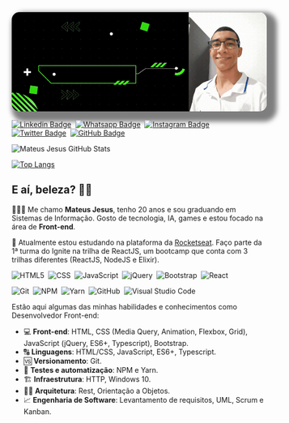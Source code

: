 <!-- Cover -->
<p align="center">
	<img src="./assets/cover.gif" alt="cover" title="Mateus Jesus" style="border-radius: 15px; box-shadow: 10px 10px 10px 10px rgba(0,0,0, .5);">
</p>

<!-- Social Networks -->
[![Linkedin Badge](https://img.shields.io/badge/-Mateus%20Jesus-blue?style=social-square&logo=Linkedin&logoColor=white&link=https://www.linkedin.com/in/mateus-jesus/)](https://www.linkedin.com/in/mateus-jesus/)&nbsp;
[![Whatsapp Badge](https://img.shields.io/badge/-Mateus%20Jesus-4fc65a?style=social-square&logo=Whatsapp&logoColor=white&link=https://api.whatsapp.com/send?phone=+5588988856584&text=Olá,+tudo+bem?&source=&data=&app_absent=)](https://api.whatsapp.com/send?phone=+5588988856584&text=Olá,+tudo+bem?&source=&data=&app_absent=)&nbsp;
[![Instagram Badge](https://img.shields.io/badge/-mateusj.dev-ec544c?style=social-square&logo=Instagram&logoColor=white&link=https://www.instagram.com/mateusj.dev/)](https://www.instagram.com/mateusj.dev/)&nbsp;
[![Twitter Badge](https://img.shields.io/twitter/url?label=MtsJ3sus&style=social&url=https%3A%2F%2Ftwitter.com%2FMtsJ3sus)](https://twitter.com/MtsJ3sus)&nbsp;
[![GitHub Badge](https://img.shields.io/badge/-MateusJSouza-fff?fffstyle=flat&logo=github&logoColor=black)](https://github.com/MateusJSouza)&nbsp;

<!-- GitHub Stats -->
![Mateus Jesus GitHub Stats](https://github-readme-stats.vercel.app/api?username=MateusJSouza&theme=chartreuse-dark&show_icons=true)


[![Top Langs](https://github-readme-stats.vercel.app/api/top-langs/?username=MateusJSouza&layout=compact&theme=chartreuse-dark)](https://github.com/MateusJSouza/github-readme-stats)

## E aí, beleza? 🤙🏽

👨🏽‍💻 Me chamo **Mateus Jesus**, tenho 20 anos e sou graduando em Sistemas de Informação. Gosto de tecnologia, IA, games e estou focado na área de **Front-end**.

🚀 Atualmente estou estudando na plataforma da [Rocketseat](https://rocketseat.com.br/). Faço parte da 1ª turma do Ignite na trilha de ReactJS, um bootcamp que conta com 3 trilhas diferentes (ReactJS, NodeJS e Elixir).

<!-- Languages, libs and frameworks -->
![HTML5](https://img.shields.io/badge/-HTML-fff?style=flat&logo=HTML5)&nbsp;
![CSS](https://img.shields.io/badge/-CSS-fff?style=flat&logo=CSS3&logoColor=1572B6)&nbsp;
![JavaScript](https://img.shields.io/badge/-JavaScript-fff?fff=flat&logoColor=FEAE32&logo=javascript)&nbsp;
![jQuery](https://img.shields.io/badge/-jQuery-4878a0?style=flat&logo=jquery)&nbsp;
![Bootstrap](https://img.shields.io/badge/-Bootstrap-fff?style=flat&logo=bootstrap&logoColor=563D7C)&nbsp;
![React](https://img.shields.io/badge/-React-333333?style=flat&logo=react&logoColor=61dafb)&nbsp;

<!-- Tools Front-end -->
![Git](https://img.shields.io/badge/-Git-fff?fff=flat&logo=git)&nbsp;
![NPM](https://img.shields.io/badge/-NPM-fff?fff=flat&logo=npm)&nbsp;
![Yarn](https://img.shields.io/badge/-Yarn-fff?fff=flat&logo=yarn)&nbsp;
![GitHub](https://img.shields.io/badge/-GitHub-333333?style=flat&logo=github)&nbsp;
![Visual Studio Code](https://img.shields.io/badge/-Visual%20Studio%20Code-333333?style=flat&logo=visual-studio-code&logoColor=007ACC)&nbsp;

<!-- Skills -->
Estão aqui algumas das minhas habilidades e conhecimentos como Desenvolvedor Front-end:
- 💻 **Front-end**: HTML, CSS (Media Query, Animation, Flexbox, Grid), JavaScript (jQuery, ES6+, Typescript), Bootstrap.
- 🔠 **Linguagens**: HTML/CSS, JavaScript, ES6+, Typescript.
- 🆚 **Versionamento**: Git.
- 🧪 **Testes e automatização**: NPM e Yarn.
- 🏗️ **Infraestrutura**: HTTP, Windows 10.
- 👷🏻 **Arquitetura**: Rest, Orientação a Objetos.
- 📈 **Engenharia de Software**: Levantamento de requisitos, UML, Scrum e Kanban.
